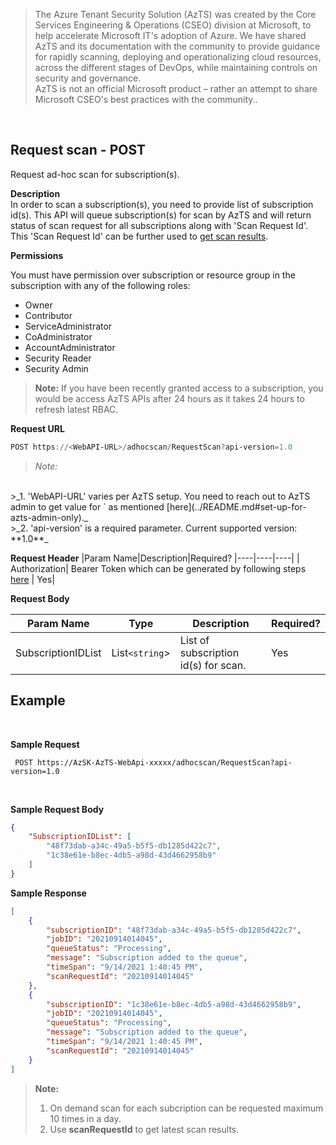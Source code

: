 
> The Azure Tenant Security Solution (AzTS) was created by the Core Services Engineering & Operations (CSEO) division at Microsoft, to help accelerate Microsoft IT's adoption of Azure. We have shared AzTS and its documentation with the community to provide guidance for rapidly scanning, deploying and operationalizing cloud resources, across the different stages of DevOps, while maintaining controls on security and governance.
<br>AzTS is not an official Microsoft product – rather an attempt to share Microsoft CSEO's best practices with the community..

<br>

## **Request scan - POST**

Request ad-hoc scan for subscription(s).

**Description**
<br/>
In order to scan a subscription(s), you need to provide list of subscription id(s). This API will queue subscription(s) for scan by AzTS and will return status of scan request for all subscriptions along with 'Scan Request Id'. This 'Scan Request Id' can be further used to [get scan results](./Scan%20Result%20APIs/Get%20Scan%20Results.md#get-scan-results---post).


**Permissions**

You must have permission over subscription or resource group in the subscription with any of the following roles:
- Owner
- Contributor
- ServiceAdministrator
- CoAdministrator
- AccountAdministrator
- Security Reader
- Security Admin
> **Note:** If you have been recently granted access to a subscription, you would be access AzTS APIs after 24 hours as it takes 24 hours to refresh latest RBAC.

**Request URL**

``` PowerShell
POST https://<WebAPI-URL>/adhocscan/RequestScan?api-version=1.0
```
> _Note:_
<br/>
>_1. 'WebAPI-URL' varies per AzTS setup. You need to reach out to AzTS admin to get value for `<WebAPI-URL`> as mentioned [here](../README.md#set-up-for-azts-admin-only)._
<br/>
>_2. 'api-version' is a required parameter. Current supported version: **1.0**_

<br/>

**Request Header**
|Param Name|Description|Required?
|----|----|----|
| Authorization| Bearer Token which can be generated by following steps [here](../Authentication%20flow%20for%20AzTS%20REST%20APIs.md#authentication-flow-for-azts-rest-apis) | Yes|


**Request Body**

|Param Name|Type| Description|Required?
|----|----|----|----|
| SubscriptionIDList|List`<string`>| List of subscription id(s) for scan.| Yes|


## **Example** 
<br/>

**Sample Request**
``` 
 POST https://AzSK-AzTS-WebApi-xxxxx/adhocscan/RequestScan?api-version=1.0
```
<br/> 

**Sample Request Body**

```JSON
{
    "SubscriptionIDList": [
        "48f73dab-a34c-49a5-b5f5-db1285d422c7",
        "1c38e61e-b8ec-4db5-a98d-43d4662958b9"
    ]
}
```
**Sample Response**
``` JSON
[
    {
        "subscriptionID": "48f73dab-a34c-49a5-b5f5-db1285d422c7",
        "jobID": "20210914014045",
        "queueStatus": "Processing",
        "message": "Subscription added to the queue",
        "timeSpan": "9/14/2021 1:40:45 PM",
        "scanRequestId": "20210914014045"
    },
    {
        "subscriptionID": "1c38e61e-b8ec-4db5-a98d-43d4662958b9",
        "jobID": "20210914014045",
        "queueStatus": "Processing",
        "message": "Subscription added to the queue",
        "timeSpan": "9/14/2021 1:40:45 PM",
        "scanRequestId": "20210914014045"
    }
]
```
> **Note:** 
> </br>
> 1. On demand scan for each subcription can be requested maximum 10 times in a day.
> 2. Use **scanRequestId** to get latest scan results.

